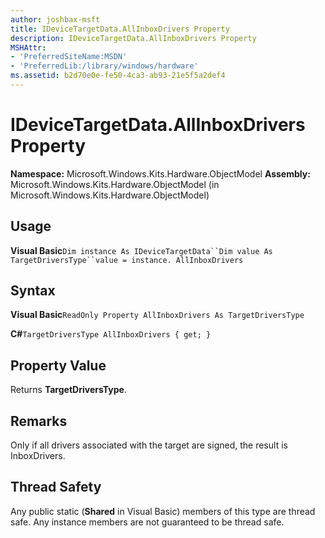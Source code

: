 ```yaml
---
author: joshbax-msft
title: IDeviceTargetData.AllInboxDrivers Property
description: IDeviceTargetData.AllInboxDrivers Property
MSHAttr:
- 'PreferredSiteName:MSDN'
- 'PreferredLib:/library/windows/hardware'
ms.assetid: b2d70e0e-fe50-4ca3-ab93-21e5f5a2def4
---
```


# IDeviceTargetData.AllInboxDrivers Property


**Namespace:** Microsoft.Windows.Kits.Hardware.ObjectModel **Assembly:** Microsoft.Windows.Kits.Hardware.ObjectModel (in Microsoft.Windows.Kits.Hardware.ObjectModel)

## Usage


**Visual Basic**`Dim instance As IDeviceTargetData``Dim value As TargetDriversType``value = instance. AllInboxDrivers`

## Syntax


**Visual Basic**`ReadOnly Property AllInboxDrivers As TargetDriversType`

**C#**`TargetDriversType AllInboxDrivers { get; }`

## Property Value


Returns **TargetDriversType**.

## Remarks


Only if all drivers associated with the target are signed, the result is InboxDrivers.

## Thread Safety


Any public static (**Shared** in Visual Basic) members of this type are thread safe. Any instance members are not guaranteed to be thread safe.

 

 






